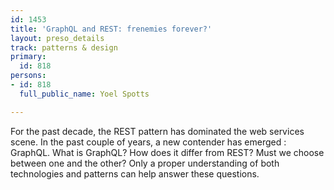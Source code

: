 ```yaml
---
id: 1453
title: 'GraphQL and REST: frenemies forever?'
layout: preso_details
track: patterns & design
primary:
  id: 818
persons:
- id: 818
  full_public_name: Yoel Spotts

---
```

For the past decade, the REST pattern has dominated the web services scene. In the past couple of years, a new contender has emerged : GraphQL. What is GraphQL? How does it differ from REST? Must we choose between one and the other? Only a proper understanding of both technologies and patterns can help answer these questions.